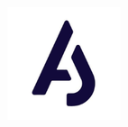 <p align="center">
  <a href="https://ajincodew.netlify.app/" target="blank"><img src="./assets/images/logo.jpg" width="200" alt="Ajincodew Logo" /></a>
</p>